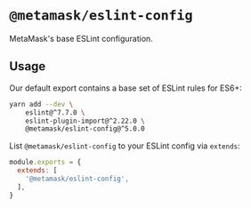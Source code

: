 # `@metamask/eslint-config`

MetaMask's base ESLint configuration.

## Usage

Our default export contains a base set of ESLint rules for ES6+:

```bash
yarn add --dev \
    eslint@^7.7.0 \
    eslint-plugin-import@^2.22.0 \
    @metamask/eslint-config@^5.0.0
```

List `@metamask/eslint-config` to your ESLint config via `extends`:

```js
module.exports = {
  extends: [
    '@metamask/eslint-config',
  ],
}
```
